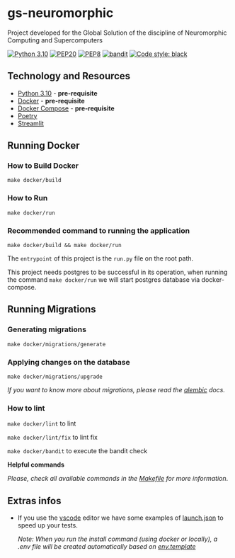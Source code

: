 # gs-neuromorphic

Project developed for the Global Solution of the discipline of Neuromorphic Computing and Supercomputers


[![Python 3.10](https://img.shields.io/badge/python-3.10-blue.svg)](https://www.python.org/downloads/release/python-31011/)
[![PEP20](https://img.shields.io/badge/code%20style-pep20-red.svg)](https://www.python.org/dev/peps/pep-0020/)
[![PEP8](https://img.shields.io/badge/code%20style-pep8-orange.svg)](https://www.python.org/dev/peps/pep-0008/)
[![bandit](https://img.shields.io/badge/code%20style-bandit-green.svg)](https://github.com/PyCQA/bandit)
[![Code style: black](https://img.shields.io/badge/code%20style-black-000000.svg)](https://github.com/psf/black)

## Technology and Resources

- [Python 3.10](https://www.python.org/downloads/release/python-31011/) - **pre-requisite**
- [Docker](https://www.docker.com/get-started) - **pre-requisite**
- [Docker Compose](https://docs.docker.com/compose/) - **pre-requisite**
- [Poetry](https://python-poetry.org/)
- [Streamlit](https://streamlit.io/)

## Running Docker

### How to Build Docker

```
make docker/build
```

### How to Run

```
make docker/run
```

### Recommended command to running the application

```
make docker/build && make docker/run
```

The `entrypoint` of this project is the `run.py` file on the root path.

This project needs postgres to be successful in its operation, when running the command `make docker/run` we will start postgres database via docker-compose.

## Running Migrations

### Generating migrations

```
make docker/migrations/generate
```

### Applying changes on the database

```
make docker/migrations/upgrade
```

*If you want to know more about migrations, please read the [alembic](https://alembic.sqlalchemy.org/en/latest/) docs.*

### How to lint

`make docker/lint` to lint

`make docker/lint/fix` to lint fix

`make docker/bandit` to execute the bandit check

**Helpful commands**

_Please, check all available commands in the [Makefile](Makefile) for more information_.

## Extras infos

- If you use the [vscode](https://code.visualstudio.com/) editor we have some examples of [launch.json](.docs/vscode.md) to speed up your tests.

    *Note: When you run the install command (using docker or locally), a .env file will be created automatically based on [env.template](env.template)*
